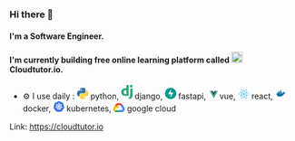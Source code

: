 ### Hi there 👋

#### I'm a Software Engineer.
#### I'm currently building free online learning platform called <img src="https://cloudtutor.io/favicon.ico"  width="20px" height="20px"> Cloudtutor.io.

- ⚙️ I use daily : 
<img src="icons/python.svg"  width='20px'/> python, 
<img src="icons/django.svg"  width='20px'/> django,
<img src="icons/fastapi.svg"  width='20px'/> fastapi,
<img src="icons/vue.svg"  width='20px'/>vue,
<img src="icons/react.svg"  width='20px'/> react,
<img src="icons/docker.svg"  width='20px'/> docker,
<img src="icons/kubernetes.svg"  width='20px'/> kubernetes,
<img src="icons/google-cloud.svg"  width='20px'/> google cloud

Link: https://cloudtutor.io
